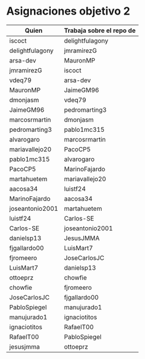 # Asignaciones objetivo 2

| Quien | Trabaja sobre el repo de |
|------------|---------------------|
| iscoct     | delightfulagony |
| delightfulagony | jmramirezG |
| arsa-dev   | MauronMP |
| jmramirezG | iscoct |
| vdeq79 | arsa-dev |
| MauronMP | JaimeGM96 |
| dmonjasm | vdeq79  |
| JaimeGM96| pedromarting3 |
| marcosrmartin| dmonjasm |
| pedromarting3 | pablo1mc315 |
| alvarogaro | marcosrmartin |
| mariavallejo20 | PacoCP5 |
| pablo1mc315 | alvarogaro |
| PacoCP5 | MarinoFajardo |
| martahuetem | mariavallejo20 |
| aacosa34 | luistf24 |
| MarinoFajardo | aacosa34 |
| joseantonio2001 | martahuetem |
| luistf24 | Carlos-SE |
| Carlos-SE | joseantonio2001 |
| danielsp13 | JesusJMMA |
| fjgallardo00 | LuisMart7 |
| fjromeero | JoseCarlosJC |
| LuisMart7 | danielsp13 |
| ottoeprz | chowfie |
| chowfie | fjromeero |
| JoseCarlosJC | fjgallardo00 |
| PabloSpiegel | manujurado1 |
| manujurado1 | ignaciotitos |
| ignaciotitos | RafaelT00 |
| RafaelT00 | PabloSpiegel |
| jesusjmma | ottoeprz |
